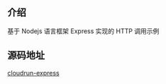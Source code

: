 ## 介绍

基于 Nodejs 语言框架 Express 实现的 HTTP 调用示例

## 源码地址

[cloudrun-express](https://github.com/TencentCloudBase/tcbr-templates/tree/main/cloudrun-express)

